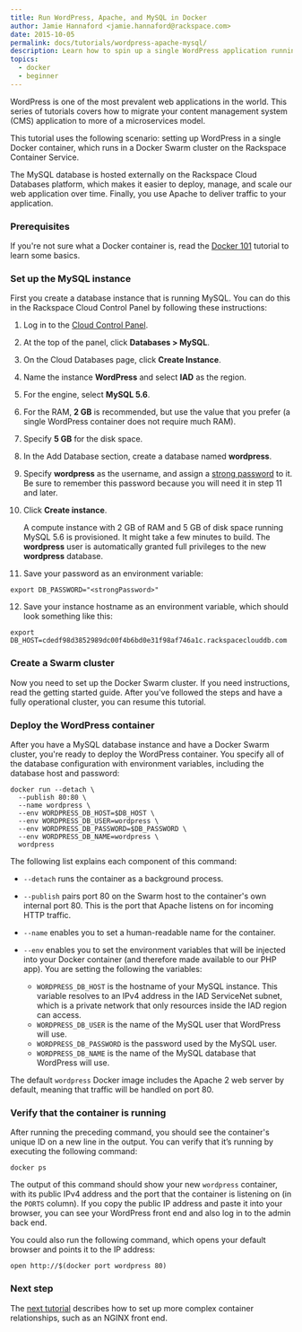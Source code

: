 ```yaml
---
title: Run WordPress, Apache, and MySQL in Docker
author: Jamie Hannaford <jamie.hannaford@rackspace.com>
date: 2015-10-05
permalink: docs/tutorials/wordpress-apache-mysql/
description: Learn how to spin up a single WordPress application running Apache and MySQL on Carina
topics:
  - docker
  - beginner
---
```


WordPress is one of the most prevalent web applications in the world. This
series of tutorials covers how to migrate your content management system (CMS)
application to more of a microservices model.

This tutorial uses the following scenario: setting up WordPress in a single
Docker container, which runs in a Docker Swarm cluster on the Rackspace
Container Service.

The MySQL database is hosted externally on the Rackspace Cloud Databases platform,
which makes it easier to deploy, manage, and scale our web application over time.
Finally, you use Apache to deliver traffic to your application.

### Prerequisites

If you're not sure what a Docker container is, read the
[Docker 101](../docker-101-introduction-docker) tutorial to learn some basics.

### Set up the MySQL instance

First you create a database instance that is running MySQL. You can do this in
the Rackspace Cloud Control Panel by following these instructions:

1. Log in to the [Cloud Control Panel](https://mycloud.rackspace.com/).
2. At the top of the panel, click **Databases > MySQL**.
3. On the Cloud Databases page, click **Create Instance**.
4. Name the instance **WordPress** and select **IAD** as the region.
5. For the engine, select **MySQL 5.6**.
6. For the RAM, **2 GB** is recommended, but use the value that you prefer (a single
   WordPress container does not require much RAM).
7. Specify **5 GB** for the disk space.
8. In the Add Database section, create a database named **wordpress**.
9. Specify **wordpress** as the username, and assign a
   [strong password](https://strongpasswordgenerator.com/) to it. Be sure to
   remember this password because you will need it in step 11 and later.
10. Click **Create instance**.

    A compute instance with 2 GB of RAM and 5 GB of disk space running MySQL
    5.6 is provisioned. It might take a few minutes to build. The **wordpress**
    user is automatically granted full privileges to the new **wordpress**
    database.
11. Save your password as an environment variable:

  ```
  export DB_PASSWORD="<strongPassword>"
  ```

12. Save your instance hostname as an environment variable, which should look
    something like this:

  ```
  export DB_HOST=cdedf98d3852989dc00f4b6bd0e31f98af746a1c.rackspaceclouddb.com
  ```

### Create a Swarm cluster

Now you need to set up the Docker Swarm cluster. If you need instructions, read
the getting started guide. After you've followed the steps and have a fully
operational cluster, you can resume this tutorial.

### Deploy the WordPress container

After you have a MySQL database instance and have a Docker Swarm cluster, you're
ready to deploy the WordPress container. You specify all of the database
configuration with environment variables, including the database host and
password:

```
docker run --detach \
  --publish 80:80 \
  --name wordpress \
  --env WORDPRESS_DB_HOST=$DB_HOST \
  --env WORDPRESS_DB_USER=wordpress \
  --env WORDPRESS_DB_PASSWORD=$DB_PASSWORD \
  --env WORDPRESS_DB_NAME=wordpress \
  wordpress
```

The following list explains each component of this command:

* `--detach` runs the container as a background process.
* `--publish` pairs port 80 on the Swarm host to the container's own internal port 80.
This is the port that Apache listens on for incoming HTTP traffic.
* `--name` enables you to set a human-readable name for the container.
* `--env` enables you to set the environment variables that will be injected into
your Docker container (and therefore made available to our PHP app). You are
setting the following the variables:

  * `WORDPRESS_DB_HOST` is the hostname of your MySQL instance. This variable
     resolves to an IPv4 address in the IAD ServiceNet subnet, which is a
     private network that only resources inside the IAD region can access.
  * `WORDPRESS_DB_USER` is the name of the MySQL user that WordPress will use.
  * `WORDPRESS_DB_PASSWORD` is the password used by the MySQL user.
  * `WORDPRESS_DB_NAME` is the name of the MySQL database that WordPress will use.

The default `wordpress` Docker image includes the Apache 2 web server by default,
meaning that traffic will be handled on port 80.

### Verify that the container is running

After running the preceding command, you should see the container's unique ID
on a new line in the output. You can verify that it’s running by executing the
following command:

```
docker ps
```

The output of this command should show your new `wordpress` container, with its
public IPv4 address and the port that the container is listening on (in the
`PORTS` column). If you copy the public IP address and paste it into your
browser, you can see your WordPress front end and also log in to the admin back
end.

You could also run the following command, which opens your default browser and
points it to the IP address:

```
open http://$(docker port wordpress 80)
```

### Next step

The [next tutorial](../linking-wordpress-containers) describes how to set up
more complex container relationships, such as an NGINX front end.
